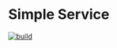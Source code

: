 # Simple Service

[![build](https://github.com/arttet/simple-service/actions/workflows/build.yml/badge.svg?branch=main)](https://github.com/arttet/simple-service/actions/workflows/build.yml)

